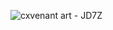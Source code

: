 ![cxvenant art - JD7Z](https://user-images.githubusercontent.com/80257662/144330549-8cb375d7-ece0-4e3f-868b-dcdfa96f160f.jpeg)
